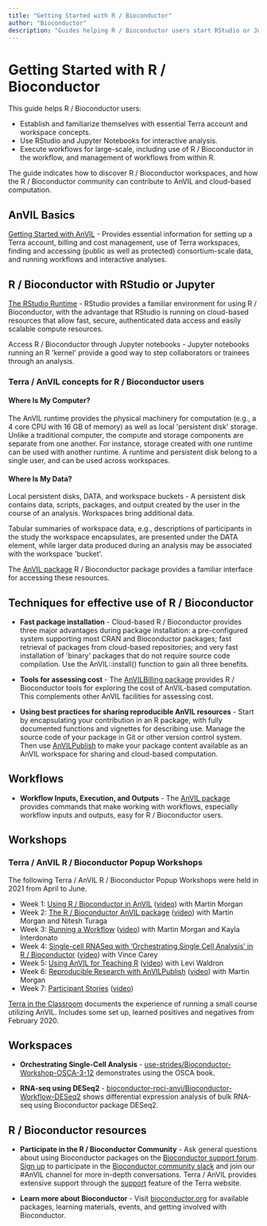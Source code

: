 ```yaml
---
title: "Getting Started with R / Bioconductor"
author: "Bioconductor"
description: "Guides helping R / Bioconductor users start RStudio or Jupyter for interactive analysis, and workflows for large-scale data processing."
---
```


# Getting Started with R / Bioconductor

This guide helps R / Bioconductor users:

-  Establish and familiarize themselves with essential Terra account and workspace concepts. 
-  Use RStudio and Jupyter Notebooks for interactive analysis.
-  Execute workflows for large-scale, including use of R / Bioconductor in the workflow, and management of workflows from within R.
   
The guide indicates how to discover R / Bioconductor workspaces, and how the R / Bioconductor community can contribute to AnVIL and cloud-based computation.

## AnVIL Basics

[Getting Started with AnVIL](/learn) -  Provides essential information for setting up a Terra account, billing and cost management, use of Terra workspaces, finding and accessing (public as well as protected) consortium-scale data, and running workflows and interactive analyses.

## R / Bioconductor with RStudio or Jupyter

[The RStudio Runtime](https://terra.bio/try-rstudio-in-terra/) - RStudio provides a familiar environment for using R / Bioconductor, with the advantage that RStudio is running on cloud-based resources that allow fast, secure, authenticated data access and easily scalable compute resources.

Access R / Bioconductor through Jupyter notebooks - Jupyter notebooks running an R 'kernel' provide a good way to step collaborators or trainees through an analysis.

### Terra / AnVIL concepts for R / Bioconductor users

#### Where Is My Computer?
The AnVIL runtime provides the physical machinery for computation (e.g., a 4 core CPU with 16 GB of memory) as well as local 'persistent disk' storage. Unlike a traditional computer, the compute and storage components are separate from one another. For instance, storage created with one runtime can be used with another runtime. A runtime and persistent disk belong to a single user, and can be used across workspaces.

#### Where Is My Data? 
Local persistent disks, DATA, and workspace buckets - A persistent disk contains data, scripts, packages, and output created by the user in the course of an analysis. Workspaces bring additional data.

Tabular summaries of workspace data, e.g., descriptions of participants in the study the workspace encapsulates, are presented under the DATA element, while larger data produced during an analysis may be associated with the workspace 'bucket'.

The [AnVIL package](https://bioconductor.org/packages/AnVIL) R / Bioconductor package provides a familiar interface for accessing these resources.

## Techniques for effective use of R / Bioconductor

- **Fast package installation** - Cloud-based R / Bioconductor provides three major advantages during package installation: a pre-configured system supporting most CRAN and Bioconductor packages; fast retrieval of packages from cloud-based repositories; and very fast installation of 'binary' packages that do not require source code compilation. Use the AnVIL::install() function to gain all three benefits.

- **Tools for assessing cost** - The [AnVILBilling package](https://bioconductor.org/packages/AnVILBilling) provides R / Bioconductor tools for exploring the cost of AnVIL-based computation. This complements other AnVIL facilities for assessing cost.

- **Using best practices for sharing reproducible AnVIL resources** - Start by encapsulating your contribution in an R package, with fully documented functions and vignettes for describing use. Manage the source code of your package in Git or other version control system. Then use [AnVILPublish](https://bioconductor.org/packages/AnVILPublish) to make your package content available as an AnVIL workspace for sharing and cloud-based computation.

## Workflows

- **Workflow Inputs, Execution, and Outputs** - The [AnVIL package](https://bioconductor.org/packages/AnVIL) provides commands that make working with workflows, especially workflow inputs and outputs, easy for R / Bioconductor users.

## Workshops

### Terra / AnVIL R / Bioconductor Popup Workshops

The following Terra / AnVIL R / Bioconductor Popup Workshops were held in 2021 from April to June.

- Week 1: [Using R / Bioconductor in AnVIL](https://docs.google.com/document/d/18aNzWpt55I-dni9l0IZTB2G3oDOU4X07PyKGXFGyb40/edit) ([video](https://www.youtube.com/watch?v=8Ccj__2GqJ4)) with Martin Morgan
- Week 2: [The R / Bioconductor AnVIL package](https://docs.google.com/document/d/1OnwhuzEtmn7urpcuJmTj8V_PT84BFt0sWMjohzU7F-0/edit) ([video](https://www.youtube.com/watch?v=DO6RjmGjIZA)) with Martin Morgan and Nitesh Turaga
- Week 3: [Running a Workflow](https://docs.google.com/document/d/1qe_Fleh6qmXrQZn9zizptFPEzcWu5OszgXHuo4xzyFs/edit) ([video](https://www.youtube.com/watch?v=CT82tcJTA0c)) with Martin Morgan and Kayla Interdonato
- Week 4: [Single-cell RNASeq with ‘Orchestrating Single Cell Analysis’ in R / Bioconductor](https://docs.google.com/document/d/1xG_r7tcAy0RJm-ONI8uFHHHgNehd99hebUESSGQXAF4/edit) ([video](https://www.youtube.com/watch?v=0LfpVe-MmGE)) with Vince Carey
- Week 5: [Using AnVIL for Teaching R](https://docs.google.com/document/d/1fNNn3kleLrZLiXHsaUz7z2Et3kZ-IpIcBTlYzCYmscI/edit) ([video](https://www.youtube.com/watch?v=U28gdlVg958)) with Levi Waldron
- Week 6: [Reproducible Research with AnVILPublish](https://docs.google.com/document/d/1KfAeZ4Tmg45AibOF8nugt7FnOo_KK6YFCTm13qYqoBI/edit) ([video](https://www.youtube.com/watch?v=19upPoqNpx0)) with Martin Morgan
- Week 7: [Participant Stories](https://docs.google.com/document/d/1VCf1aOjW8BSrPO8Sf5m5rILWUYGdvdZNkZ0RwqVrkxs/edit) ([video](https://www.youtube.com/watch?v=77_keFofsu8))

[Terra in the Classroom](https://docs.google.com/presentation/d/1AvEt6UIIx-G5eTe4hlfkGOYsUcSQrKx8ySlnnfg7XH8/edit?usp=sharing) documents the experience of running a small course utilizing AnVIL. Includes some set up, learned positives and negatives from February 2020.

## Workspaces

- **Orchestrating Single-Cell Analysis** - [use-strides/Bioconductor-Workshop-OSCA-3-12](https://app.terra.bio/#workspaces/use-strides/Bioconductor-Workshop-OSCA-3-12) demonstrates using the OSCA book.

- **RNA-seq using DESeq2** - [bioconductor-rpci-anvi/Bioconductor-Workflow-DESeq2](https://app.terra.bio/#workspaces/bioconductor-rpci-anvil/Bioconductor-Workflow-DESeq2) shows differential expression analysis of bulk RNA-seq using Bioconductor package DESeq2.

## R / Bioconductor resources

- **Participate in the R / Bioconductor Community** - Ask general questions about using Bioconductor packages on the [Bioconductor support forum](https://support.bioconductor.org). [Sign up](https://bioc-community.herokuapp.com/) to participate in the [Bioconductor community slack](https://community-bioc.slack.com) and join our #AnVIL channel for more in-depth conversations. Terra / AnVIL provides extensive support through the [support](https://support.terra.bio/hc/en-us) feature of the Terra website. 

- **Learn more about Bioconductor** - Visit [bioconductor.org](https://bioconductor.org) for available packages, learning materials, events, and getting involved with Bioconductor.
